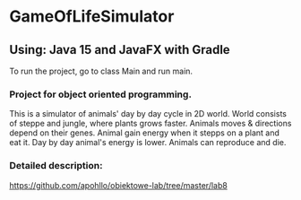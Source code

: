 # GameOfLifeSimulator

## Using: Java 15 and JavaFX with Gradle

To run the project, go to class Main and run main.


### Project for object oriented programming.
This is a simulator of animals' day by day cycle in 2D world. World consists of steppe and jungle, where plants grows faster.
Animals moves & directions depend on their genes. Animal gain energy when it stepps on a plant and eat it. Day by day animal's energy is lower. Animals can reproduce and die.

### Detailed description:
https://github.com/apohllo/obiektowe-lab/tree/master/lab8

